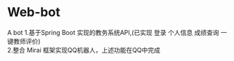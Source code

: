 # Web-bot
A bot
1.基于Spring Boot 实现的教务系统API,(已实现 登录 个人信息 成绩查询 一键教师评价)        
2.整合 Mirai 框架实现QQ机器人，上述功能在QQ中完成
